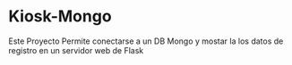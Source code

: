 # Kiosk-Mongo
Este Proyecto Permite conectarse a un DB Mongo y mostar la los datos de registro en un servidor web de Flask
